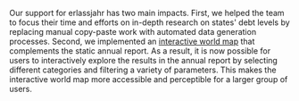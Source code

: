 Our support for erlassjahr has two main impacts. First, we helped the team to focus their time and efforts on in-depth research on states' debt levels by replacing manual copy-paste work with automated data generation processes. Second, we implemented an [interactive world map](https://erlassjahr.de/informieren/karte-ueberschuldete-staaten-weltweit/) that complements the static annual report. As a result, it is now possible for users to interactively explore the results in the annual report by selecting different categories and filtering a variety of parameters. This makes the interactive world map more accessible and perceptible for a larger group of users.
